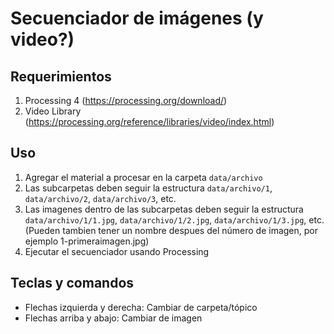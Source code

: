 # Secuenciador de imágenes (y video?)

## Requerimientos

1. Processing 4 (https://processing.org/download/)
2. Video Library (https://processing.org/reference/libraries/video/index.html)

## Uso

1. Agregar el material a procesar en la carpeta `data/archivo`
2. Las subcarpetas deben seguir la estructura `data/archivo/1`, `data/archivo/2`, `data/archivo/3`, etc.
3. Las imagenes dentro de las subcarpetas deben seguir la estructura `data/archivo/1/1.jpg`, `data/archivo/1/2.jpg`, `data/archivo/1/3.jpg`, etc. (Pueden tambien tener un nombre despues del número de imagen, por ejemplo 1-primeraimagen.jpg)
4. Ejecutar el secuenciador usando Processing

## Teclas y comandos

- Flechas izquierda y derecha: Cambiar de carpeta/tópico
- Flechas arriba y abajo: Cambiar de imagen
